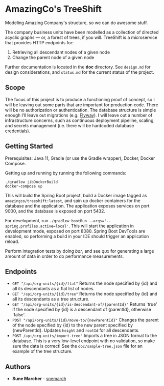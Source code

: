 # AmazingCo's TreeShift

Modeling Amazing Company's structure, so we can do awesome stuff.

The company business units have been modelled as a collection of directed acyclic graphs — or, a forest of
trees, if you will. TreeShift is a microservice that provides HTTP endpoints for:
1. Retrieving all descendant nodes of a given node
2. Change the parent node of a given node

Further documentation is located in the **doc** directory. See `design.md` for design considerations, and
`status.md` for the current status of the project.

## Scope

The focus of this project is to produce a functioning proof of concept, so I will be leaving out some parts
that are important for production code. There will be no authorization or authentication. The database
structure is simple enough I'll leave out migrations (e.g. [Flyway](https://flywaydb.org/)). I will leave out
a number of infrastructure concerns, such as continuous deployment pipeline, scaling, and secrets management
(i.e. there will be hardcoded database credentials).

## Getting Started

Prerequisites: Java 11, Gradle (or use the Gradle wrapper), Docker, Docker Compose.

Getting up and running by running the following commands: 

```
./gradlew jibDockerBuild
docker-compose up
```

This will build the Spring Boot project, build a Docker image tagged as `amazingco/treeshift:latest`, and
spin up docker containers for the database and the application. The application exposes services on port 9000,
and the database is exposed on port 5432.

For development, run `./gradlew bootRun --args='--spring.profiles.active=local'`. This will start the
application in development mode, exposed on port 8080. Spring Boot DevTools are enabled, so performing a
build in your IDE should trigger an application reload. 

Perform integration tests by doing *bar*, and see *qux* for generating a large amount of data in order to do
performance measurements.

## Endpoints
    
* `GET "/api/org-units/{id}/flat"`
    Returns the node specified by {id} and all its descendants as a flat list of
    nodes. 
* `GET "/api/org-units/{id}/tree"`
    Returns the node specified by {id} and all its descendants as a tree
    structure. 
* `GET "/api/org-units/{id}/is-descendant-of/{parentId}"`
    Returns 'true' if the node specified by {id} is a descendant of {parentId},
    otherwise 'false'.
* `POST "/api/org-units/{id}/move-to/{newParentId}"`
    Changes the parent of the node specified by {id} to the new parent specified
    by {newParentId}. Updates `height` and `rootId` for all descendants.  
* `POST /api/org-units/import-tree"`
    Imports a tree in JSON format to the database. This is a very low-level
    endpoint with no validation, so make sure the data is correct! See the
    `doc/sample-tree.json` file for an example of the tree structure.

## Authors

* **Sune Marcher** - [snemarch](https://github.com/snemarch)
